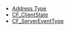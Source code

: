 - [Address Type](/net/address_type.md)
- [CF_ClientState](/net/cf_clientstate.md)
- [CF_ServerEventType](/net/cf_servereventtype.md)

